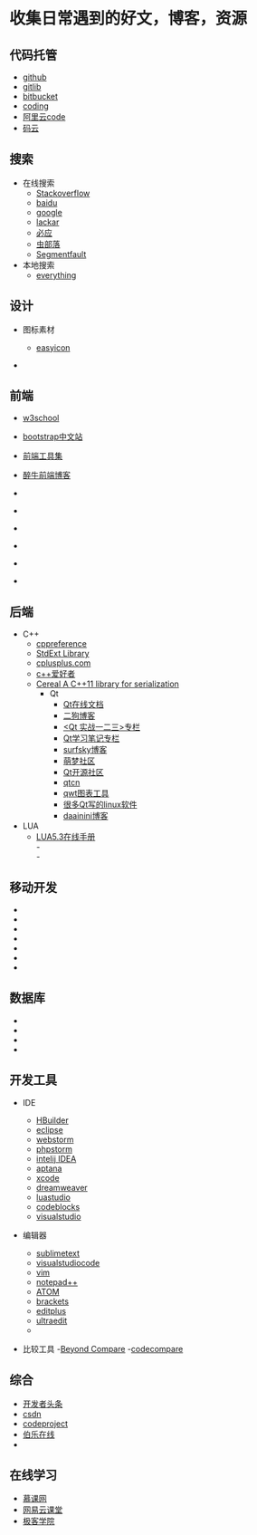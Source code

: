 # 收集日常遇到的好文，博客，资源

## 代码托管

- [github](https://github.com)
- [gitlib](https://about.gitlab.com/)
- [bitbucket](https://bitbucket.org/)
- [coding](https://coding.net/)
- [阿里云code](https://code.aliyun.com/)
- [码云](https://git.oschina.net/)

## 搜索
- 在线搜索
    - [Stackoverflow](http://stackoverflow.com/)
    - [baidu](www.baidu.com)
    - [google](www.google.jp)
    - [lackar](http://lackar.com/aa/)
    - [必应](http://cn.bing.com/)
    - [虫部落](http://www.chongbuluo.com/)
    - [Segmentfault](https://segmentfault.com)
- 本地搜索
    - [everything](http://www.voidtools.com/)

    
## 设计
- 图标素材
    - [easyicon](http://www.easyicon.net/)
    

- []()



## 前端
- [w3school](http://www.w3school.com.cn/)
- [bootstrap中文站](http://www.bootcss.com/)
- [前端工具集](http://www.w3cplus.com/source/front-end-developer-excellent-tool.html)
- [醉牛前端博客](http://f2er.club/)
  
- []()
- []()
- []()
- []()
- []()
- []()

## 后端
- C++
    - [cppreference](http://en.cppreference.com/w/)
    - [StdExt Library](http://cplusplus.wikidot.com/)
    - [cplusplus.com](http://www.cplusplus.com/)
    - [c++爱好者](https://www.cppfans.org/)
    - [Cereal A C++11 library for serialization](http://uscilab.github.io/cereal/index.html)
        - Qt
            - [Qt在线文档](http://doc.qt.io/)
            - [二狗博客](http://qtdebug.com/)
            - [<Qt 实战一二三>专栏](http://blog.csdn.net/column/details/qshare.html)
            - [Qt学习笔记专栏](http://blog.csdn.net/column/details/13390.html)
            - [surfsky博客](http://www.cnblogs.com/surfsky/category/616124.html)
            - [萌梦社区](http://www.qtdream.com/)
            - [Qt开源社区](http://www.qter.org/)
            - [qtcn](http://www.qtcn.org/bbs/i.php)
            - [qwt图表工具](http://qwt.sourceforge.net/)
            - [很多Qt写的linux软件](https://www.linux-apps.com/browse/ord/latest/)
            - [daainini博客](http://blog.csdn.net/xsjqqq123)
- LUA
    - [LUA5.3在线手册](http://www.lua.org/manual/5.3/manual.html)            
    -[]()            
    -[]()            

            
## 移动开发

- []()
- []()
- []()
- []()
- []()
- []()
- []()
## 数据库

- []()
- []()
- []()
- []()

## 开发工具
- IDE
    - [HBuilder](http://www.dcloud.io/)
    - [eclipse](http://www.eclipse.org/)
    - [webstorm](http://www.jetbrains.com/webstorm/)
    - [phpstorm](http://www.jetbrains.com/phpstorm/?fromMenu)
    - [intelij IDEA](http://www.jetbrains.com/idea/?fromMenu)
    - [aptana](http://www.aptana.com/products/studio3/download.html)
    - [xcode](https://developer.apple.com/xcode/)
    - [dreamweaver](http://www.adobe.com/cn/products/dreamweaver.html)
    - [luastudio](http://www.luastudio.net/)
    - [codeblocks](http://www.codeblocks.org/)
    - [visualstudio](https://www.visualstudio.com/zh-hans/)

- 编辑器

    - [sublimetext](http://www.sublimetext.com/)
    - [visualstudiocode](https://code.visualstudio.com/docs?dv=win&wt.mc_id=DX_841432&utm_source=vscom&utm_medium=ms+web&utm_campaign=VSCOM+Home)
    - [vim](http://www.vim.org/)
    - [notepad++](https://notepad-plus-plus.org/)
    - [ATOM](https://atom.io/)
    - [brackets](http://brackets.io/)
    - [editplus](https://www.editplus.com/)
    - [ultraedit](http://www.ultraedit.com/)
    - []()
- 比较工具
    -[Beyond Compare](http://www.scootersoftware.com/index.php)
    -[codecompare](https://www.devart.com/codecompare/download.html)


## 综合

- [开发者头条](https://toutiao.io/)
- [csdn](http://www.csdn.net/)
- [codeproject](https://www.codeproject.com/)
- [伯乐在线](http://hao.jobbole.com/#rd)
- []()


## 在线学习
- [慕课网](http://imooc.com)
- [网易云课堂](http://study.163.com/)
- [极客学院](http://www.jikexueyuan.com/)